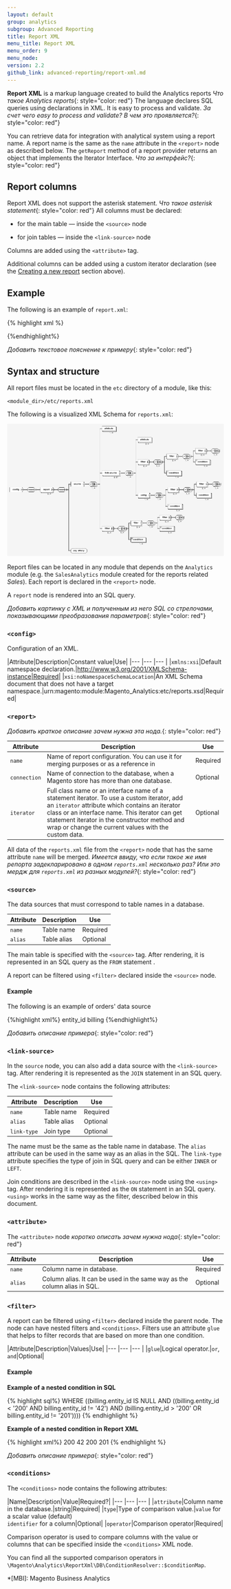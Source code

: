 ```yaml
---
layout: default
group: analytics
subgroup: Advanced Reporting
title: Report XML
menu_title: Report XML
menu_order: 9
menu_node:
version: 2.2
github_link: advanced-reporting/report-xml.md
---
```


**Report XML** is a markup language created to build the Analytics reports *Что такое Analytics reports*{: style="color: red"}
The language declares SQL queries using declarations in XML. It is easy to process and validate. *За счет чего easy to process and validate? В чем это проявляется?*{: style="color: red"}

You can retrieve data for integration with analytical system using a report name. 
A report name is the same as the `name` attribute in the `<report>` node as described below.
The `getReport` method of a report provider returns an object that implements the Iterator Interface. *Что за интерфейс?*{: style="color: red"}

## Report columns

Report XML does not support the asterisk statement. *Что такое asterisk statement*{: style="color: red"}
All columns must be declared:

* for the main table — inside the `<source>` node

* for join tables — inside the `<link-source>` node

Columns are added using the `<attribute>` tag.

Additional columns can be added using a custom iterator declaration (see the [Creating a new report](#creating-a-new-report) section above).

## Example

The following is an example of `report.xml`:

{% highlight xml %}
<?xml version="1.0"?>
   <config xmlns:xsi="http://www.w3.org/2001/XMLSchema-instance" xsi:noNamespaceSchemaLocation="urn:magento:module:Magento_Analytics:etc/reports.xsd">
       <report name="modules" connection="default" iterator="Magento\Analytics\Model\ReportXml\ModuleIterator">
           <source name="setup_module">
               <attribute name="module" alias="module_name"/>
               <attribute name="schema_version"/>
               <attribute name="data_version"/>
           </source>
       </report>
       <report name="config_data" connection="default">
           <source name="core_config_data">
               <attribute name="path"/>
               <attribute name="value"/>
           </source>
       </report>
   </config>
{%endhighlight%}

*Добавить текстовое пояснение к примеру*{: style="color: red"}

## Syntax and structure

All report files must be located in the `etc` directory of a module, like this:

```
<module_dir>/etc/reports.xml
```

The following is a visualized XML Schema for `reports.xml`:
 
![A visualized XML Schema for `reports.xml`](./images/report_xsd.png)

Report files can be located in any module that depends on the `Analytics` module (e.g. the `SalesAnalytics` module created for the reports related *Sales*).
Each report is declared in the `<report>` node.

A `report` node is rendered into an SQL query.

*Добавить картинку с XML и полученным из него SQL со стрелочами, показывающими преобразования параметров*{: style="color: red"}

### `<config>`

Configuration of an XML.

|Attribute|Description|Constant value|Use|
|--- |--- |--- |
|`xmlns:xsi`|Default namespace declaration.|http://www.w3.org/2001/XMLSchema-instance|Required|
|`xsi:noNamespaceSchemaLocation`|An XML Schema document that does not have a target namespace.|urn:magento:module:Magento_Analytics:etc/reports.xsd|Required|

### `<report>`

*Добавить краткое описание зачем нужна эта нода.*{: style="color: red"}

|Attribute|Description|Use|
|--- |--- |--- |
|`name`|Name of report configuration. You can use it for merging purposes or as a reference in |Required|
|`connection`|Name of connection to the database, when a Magento store has more than one database.|Optional|
|`iterator`|Full class name or an interface name of a statement iterator. To use a custom iterator, add an `iterator` attribute which contains an iterator class or an interface name. This iterator can get statement iterator in the constructor method and wrap or change the current values with the custom data.|Optional|

All data of the `reports.xml` file from the `<report>` node that has the same attribute `name` will be merged. *Имеется ввиду, что если такое же имя репорта задекларировано в одном `reports.xml` несколько раз? Или это мердж для `reports.xml` из разных модулей?*{: style="color: red"}

### `<source>`

The data sources that must correspond to table names in a database.

|Attribute|Description|Use|
|--- |--- |--- |
|`name`|Table name|Required|
|`alias`|Table alias|Optional|

The main table is specified with the `<source>` tag.
After rendering, it is represented in an SQL query as the `FROM` statement .

A report can be filtered using `<filter>` declared inside the `<source>` node.

#### Example

The following is an example of orders' data source

{%highlight xml%}
<report name="orders" connection="sales">
    <source name="sales_order" alias="sales">
        <attribute name="entity_id"/>
        <attribute name="base_grand_total"/>
        <attribute name="base_tax_amount"/>
        <attribute name="base_shipping_amount"/>
        <attribute name="coupon_code"/>
        <attribute name="created_at"/>
        <attribute name="store_id"/>
        <attribute name="email"/>
        <link-source name="sales_order_address" alias="billing" link-type="left">
            <attribute name="email"/>
            <using glue="and">
                <condition attribute="parent_id" operator="eq" type="identifier">entity_id</condition>
                <condition attribute="address_type" operator="eq" type="value">billing</condition>
            </using>
        </link-source>
    </source>
</report>
{%endhighlight%}

*Добавить описание примера*{: style="color: red"}

### `<link-source>`

In the `source` node, you can also add a data source with the `<link-source>` tag.
After rendering it is represented as the `JOIN` statement in an SQL query.

The `<link-source>` node contains the following attributes:

|Attribute|Description|Use|
|--- |--- |--- |
|`name`|Table name|Required|
|`alias`|Table alias|Optional|
|`link-type`|Join type|Optional|

The name must be the same as the table name in database.
The `alias` attribute can be used in the same way as an alias in the SQL.
The `link-type` attribute specifies the type of join in SQL query and can be either `INNER` or `LEFT`.

Join conditions are described in the `<link-source>` node using the `<using>` tag.
After rendering it is represented as the `ON` statement in an SQL query.
`<using>` works in the same way as the filter, described below in this document.

### `<attribute>`

The `<attribute>` node *коротко описать зачем нужна нода*{: style="color: red"}

|Attribute|Description|Use|
|--- |--- |--- |
|`name`|Column name in database.|Required|
|`alias`|Column alias. It can be used in the same way as the column alias in SQL.|Optional|

### `<filter>`

A report can be filtered using `<filter>` declared inside the parent node.
The node can have nested filters and `<conditions>`.
Filters use an attribute `glue` that helps to filter records that are based on more than one condition.

|Attribute|Description|Values|Use|
|--- |--- |--- |
|`glue`|Logical operator.|`or`, `and`|Optional|

#### Example

**Example of a nested condition in SQL**

{% highlight sql%}
WHERE ((billing.entity_id IS NULL AND ((billing.entity_id < '200' AND billing.entity_id != '42') AND (billing.entity_id > '200' OR billing.entity_id != '201'))))
{% endhighlight %}

**Example of a nested condition in Report XML**

{% highlight xml%}
<filter glue="and">
    <condition attribute="entity_id" operator="null" />
    <filter glue="and">
        <condition attribute="entity_id" operator="lt">200</condition>
        <condition attribute="entity_id" operator="neq">42</condition>
    </filter>
    <filter glue="or">
        <condition attribute="entity_id" operator="gt">200</condition>
        <condition attribute="entity_id" operator="neq">201</condition>
    </filter>
</filter>
{% endhighlight %}

*Добавить описание примера*{: style="color: red"}

### `<conditions>`

The `<conditions>` node contains the following attributes:

|Name|Description|Value|Required?|
|--- |--- |--- |
|`attribute`|Column name in the database.|string|Required|
|`type`|Type of comparison value.|`value` for a scalar value (default)<br/> `identifier` for a column|Optional|
|`operator`|Comparison operator|Required|

Comparison operator is used to compare columns with the value or columns that can be specified inside the `<conditions>` XML node.

You can find all the supported comparison operators in `\Magento\Analytics\ReportXml\DB\ConditionResolver::$conditionMap`.

<!-- LINK DEFINITIONS -->


<!-- ABBREVIATIONS -->
*[MBI]: Magento Business Analytics